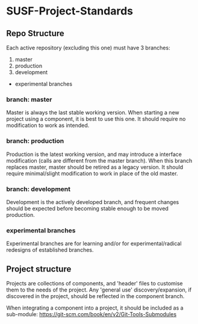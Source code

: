 # SUSF-Project-Standards

## Repo Structure

Each active repository (excluding this one) must have 3 branches:

1. master
1. production
1. development
* experimental branches

### branch: master 

Master is always the last stable working version. When starting a new project using a component, it is best to use this one.
It should require no modification to work as intended.

### branch: production

Production is the latest working version, and may introduce a interface modification (calls are different from the master branch).
When this branch replaces master, master should be retired as a legacy version.
It should require minimal/slight modification to work in place of the old master.

### branch: development

Development is the actively developed branch, and frequent changes should be expected before becoming stable enough to be moved production.

### experimental branches

Experimental branches are for learning and/or for experimental/radical redesigns of established branches.

## Project structure

Projects are collections of components, and 'header' files to customise them to the needs of the project. Any 'general use' discovery/expansion, if discovered in the project, should be reflected in the component branch. 

When integrating a component into a project, it should be included as a sub-module:
https://git-scm.com/book/en/v2/Git-Tools-Submodules

